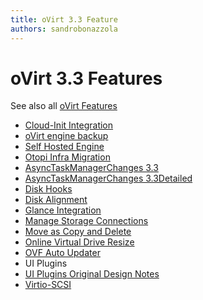 ```yaml
---
title: oVirt 3.3 Feature
authors: sandrobonazzola
---
```


# oVirt 3.3 Features

See also all [oVirt Features](/develop/release-management/features/)

* [Cloud-Init Integration](/develop/release-management/features/virt/cloud-init-integration.html)
* [oVirt engine backup](/develop/release-management/features/integration/engine-backup.html)
* [Self Hosted Engine](/develop/release-management/features/sla/self-hosted-engine.html)
* [Otopi Infra Migration](/develop/release-management/features/integration/otopi-infra-migration.html)
* [AsyncTaskManagerChanges 3.3](/develop/release-management/features/infra/asynctaskmanagerchanges-3.3.html)
* [AsyncTaskManagerChanges 3.3Detailed](/develop/release-management/features/infra/asynctaskmanagerchanges-3.3detailed.html)
* [Disk Hooks](/develop/release-management/features/storage/disk-hooks.html)
* [Disk Alignment](/develop/release-management/features/storage/diskalignment.html)
* [Glance Integration](/develop/release-management/features/storage/glance-integration.html)
* [Manage Storage Connections](/develop/release-management/features/storage/manage-storage-connections.html)
* [Move as Copy and Delete](/develop/release-management/features/storage/moveascopyanddelete.html)
* [Online Virtual Drive Resize](/develop/release-management/features/storage/online-virtual-drive-resize.html)
* [OVF Auto Updater](/develop/release-management/features/storage/ovfautoupdater.html)
* UI Plugins
* [UI Plugins Original Design Notes](/develop/release-management/features/ux/uipluginsoriginaldesignnotes.html#ui-plugins-original-design-notes)
* [Virtio-SCSI](/develop/release-management/features/storage/virtio-scsi.html)
